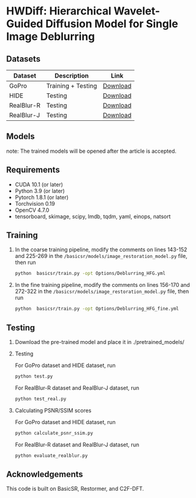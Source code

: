 # HWDiff: Hierarchical Wavelet-Guided Diffusion Model for Single Image Deblurring

## Datasets

| Dataset                          | Description          | Link                                        |
|----------------------------------|----------------------|---------------------------------------------|
| GoPro                            | Training + Testing   | [Download](https://github.com/subeeshvasu/Awesome-Deblurring) |
| HIDE                             | Testing              | [Download](https://github.com/subeeshvasu/Awesome-Deblurring) |
|RealBlur-R                        | Testing              | [Download](https://github.com/subeeshvasu/Awesome-Deblurring) |
|RealBlur-J                        | Testing              | [Download](https://github.com/subeeshvasu/Awesome-Deblurring) |

## Models
note: The trained models will be opened after the article is accepted.

## Requirements

- CUDA 10.1 (or later)
- Python 3.9 (or later)
- Pytorch 1.8.1 (or later)
- Torchvision 0.19
- OpenCV 4.7.0
- tensorboard, skimage, scipy, lmdb, tqdm, yaml, einops, natsort

## Training

1. In the coarse training pipeline, modify the comments on lines 143-152 and 225-269 in the `/basicsr/models/image_restoration_model.py` file, then run

    ```bash
    python  basicsr/train.py -opt Options/Deblurring_HFG.yml
    ```
2. In the fine training pipeline, modify the comments on lines 156-170 and 272-322 in the `/basicsr/models/image_restoration_model.py` file, then run

    ```bash
    python  basicsr/train.py -opt Options/Deblurring_HFG_fine.yml
    ```

## Testing

1. Download the pre-trained model and place it in ./pretrained_models/
2. Testing
   
   For GoPro dataset and HIDE dataset, run
   ```bash
   python test.py
   ```

   For RealBlur-R dataset and RealBlur-J dataset, run
   ```bash
   python test_real.py
   ```
3. Calculating PSNR/SSIM scores

   For GoPro dataset and HIDE dataset, run
   ```bash
   python calculate_psnr_ssim.py
   ```

   For RealBlur-R dataset and RealBlur-J dataset, run
   ```bash
   python evaluate_realblur.py
   ```

## Acknowledgements

This code is built on BasicSR, Restormer, and C2F-DFT.
